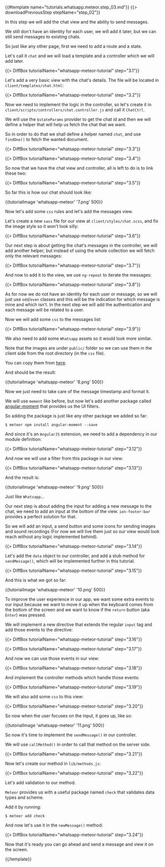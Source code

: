 {{#template name="tutorials.whatsapp.meteor.step_03.md"}}
{{> downloadPreviousStep stepName="step_02"}}

In this step we will add the chat view and the ability to send messages.

We still don't have an identity for each user, we will add it later, but we can still send messages to existing chats.

So just like any other page, first we need to add a route and a state.

Let's call it `chat` and we will load a template and a controller which we will add later.

{{> DiffBox tutorialName="whatsapp-meteor-tutorial" step="3.1"}}

Let's add a very basic view with the chat's details. The file will be located in `client/templates/chat.html`:

{{> DiffBox tutorialName="whatsapp-meteor-tutorial" step="3.2"}}

Now we need to implement the logic in the controller, so let's create it in `client/scripts/controllers/chat.controller.js` and call it `ChatCtrl`.

We will use the `$stateParams` provider to get the chat id and then we will define a helper that will help us fetch the chat that we want.

So in order to do that we shall define a helper named `chat`, and use `findOne()` to fetch the wanted document.

{{> DiffBox tutorialName="whatsapp-meteor-tutorial" step="3.3"}}

{{> DiffBox tutorialName="whatsapp-meteor-tutorial" step="3.4"}}

So now that we have the chat view and controller, all is left to do is to link these two:

{{> DiffBox tutorialName="whatsapp-meteor-tutorial" step="3.5"}}

So far this is how our chat should look like:

{{tutorialImage 'whatsapp-meteor' '7.png' 500}}

Now let's add some `css` rules and let's add the messages view.

Let's create a new `sass` file for our view at `client/styles/chat.scss`, and fix the image style so it won't look silly:

{{> DiffBox tutorialName="whatsapp-meteor-tutorial" step="3.6"}}

Our next step is about getting the chat's messages in the controller, we will add another helper, but instead of using the whole collection we will fetch only the relevant messages:

{{> DiffBox tutorialName="whatsapp-meteor-tutorial" step="3.7"}}

And now to add it to the view, we use `ng-repeat` to iterate the messages:

{{> DiffBox tutorialName="whatsapp-meteor-tutorial" step="3.8"}}

As for now we do not have an identity for each user or message, so we will just use `odd`/`even` classes and this will be the indication for which message is mine and which isn't. In the next step we will add the authentication and each message will be related to a user.

Now we will add some `css` to the messages list:

{{> DiffBox tutorialName="whatsapp-meteor-tutorial" step="3.9"}}

We also need to add some `Whatsapp` assets so it would look more similar.

Note that the images are under `public/` folder so we can use them in the client side from the root directory (in the `css` file).

You can copy them from [here](https://github.com/Urigo/angular-meteor-whatsapp/tree/master/public).

And should be the result:

{{tutorialImage 'whatsapp-meteor' '8.png' 500}}

Now we just need to take care of the message timestamp and format it.

We will use `moment` like before, but now let's add another package called [angular-moment](https://github.com/urish/angular-moment) that provides us the UI filters.

So adding the package is just like any other package we added so far:

    $ meteor npm install angular-moment --save

And since it's an `AngularJS` extension, we need to add a dependency in our module definition:

{{> DiffBox tutorialName="whatsapp-meteor-tutorial" step="3.12"}}

And now we will use a filter from this package in our view:

{{> DiffBox tutorialName="whatsapp-meteor-tutorial" step="3.13"}}

And the result is:

{{tutorialImage 'whatsapp-meteor' '9.png' 500}}

Just like `Whatsapp`...

Our next step is about adding the input for adding a new message to the chat, we need to add an input at the bottom of the view. `ion-footer-bar` provides a perfect solution for that.

So we will add an input, a send button and some icons for sending images and sound recordings (For now we will live them just so our view would look reach without any logic implemented behind).

{{> DiffBox tutorialName="whatsapp-meteor-tutorial" step="3.14"}}

Let's add the `data` object to our controller, and add a stub method for `sendMessage()`, which will be implemented further in this tutorial.

{{> DiffBox tutorialName="whatsapp-meteor-tutorial" step="3.15"}}

And this is what we got so far:

{{tutorialImage 'whatsapp-meteor' '10.png' 500}}

To improve the user experience in our app, we want some extra events to our input because we want to move it up when the keyboard comes from the bottom of the screen and we want to know if the `return` button (aka `Enter`) was pressed.

We will implement a new directive that extends the regular `input` tag and add those events to the directive:

{{> DiffBox tutorialName="whatsapp-meteor-tutorial" step="3.16"}}

{{> DiffBox tutorialName="whatsapp-meteor-tutorial" step="3.17"}}

And now we can use those events in our view:

{{> DiffBox tutorialName="whatsapp-meteor-tutorial" step="3.18"}}

And implement the controller methods which handle those events:

{{> DiffBox tutorialName="whatsapp-meteor-tutorial" step="3.19"}}

We will also add some `css` to this view:

{{> DiffBox tutorialName="whatsapp-meteor-tutorial" step="3.20"}}

So now when the user focuses on the input, it goes up, like so:

{{tutorialImage 'whatsapp-meteor' '11.png' 500}}

So now it's time to implement the `sendMessage()` in our controller.

We will use `callMethod()` in order to call that method on the server side.

{{> DiffBox tutorialName="whatsapp-meteor-tutorial" step="3.21"}}

Now let's create our method in `lib/methods.js`:

{{> DiffBox tutorialName="whatsapp-meteor-tutorial" step="3.22"}}

Let's add validation to our method.

`Meteor` provides us with a useful package named `check` that validates data types and scheme.

Add it by running:

    $ meteor add check

And now let's use it in the `newMessage()` method:

{{> DiffBox tutorialName="whatsapp-meteor-tutorial" step="3.24"}}

Now that it's ready you can go ahead and send a message and view it on the screen.

{{/template}}
